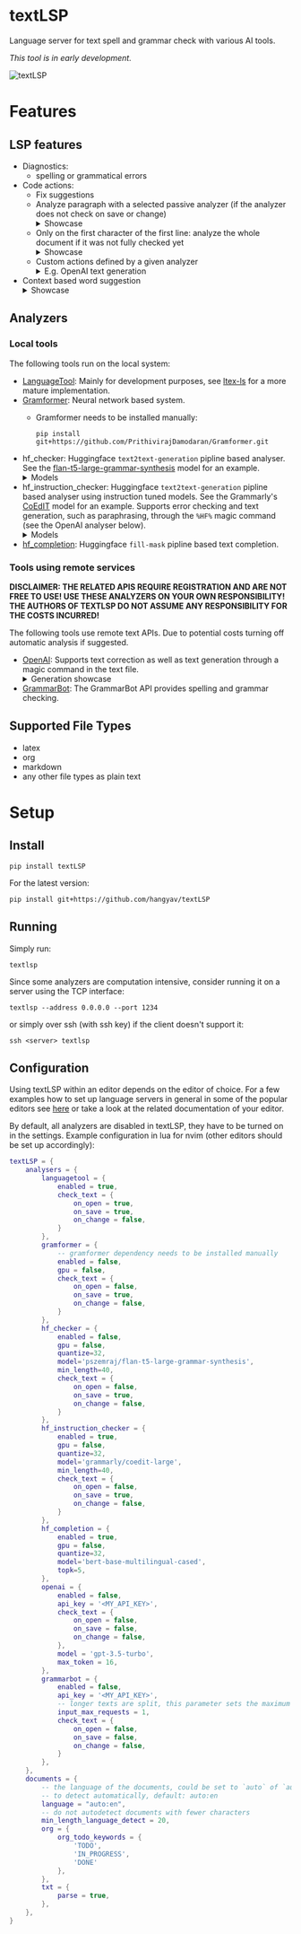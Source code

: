 # textLSP
Language server for text spell and grammar check with various AI tools.

_This tool is in early development._

![textLSP](https://user-images.githubusercontent.com/414596/219856412-8095caa5-9ce6-49fe-9713-78d234837ac4.png)

# Features

## LSP features

* Diagnostics:
    * spelling or grammatical errors
* Code actions:
    * Fix suggestions
    * Analyze paragraph with a selected passive analyzer (if the analyzer does not check on save or change)
        <details><summary>Showcase</summary>
           <img src="https://user-images.githubusercontent.com/414596/219856438-0810eb43-929c-4bc3-811e-2ab53a5b2ae3.gif" height=80% width=80%/>
        </details>
    * Only on the first character of the first line: analyze the whole document if it was not fully checked yet
        <details><summary>Showcase</summary>
           <img src="https://user-images.githubusercontent.com/414596/219856461-406c1e8f-ef71-4b6d-9270-6955320bd6aa.gif" height=80% width=80%/>
        </details>
    * Custom actions defined by a given analyzer
      <details><summary>E.g. OpenAI text generation</summary>
        <img src="https://user-images.githubusercontent.com/414596/219856479-b85b5c2d-6158-44be-9063-12254b76e39c.gif" height=80% width=80%/>
      </details>
* Context based word suggestion
   <details><summary>Showcase</summary>
      <img src="https://user-images.githubusercontent.com/414596/225412142-0cd83321-4a8e-47cf-8b5a-2cec4193800d.gif" height=80% width=80%/>
   </details>

## Analyzers

### Local tools

The following tools run on the local system:

* [LanguageTool](https://languagetool.org): Mainly for development purposes, see [ltex-ls](https://github.com/valentjn/ltex-ls) for a more mature implementation.
* [Gramformer](https://github.com/PrithivirajDamodaran/Gramformer): Neural network based system.
    * Gramformer needs to be installed manually:

      ```pip install git+https://github.com/PrithivirajDamodaran/Gramformer.git```
* hf_checker: Huggingface `text2text-generation` pipline based analyser. See the [flan-t5-large-grammar-synthesis](https://huggingface.co/pszemraj/flan-t5-large-grammar-synthesis) model for an example.
   <details><summary>Models</summary>
      <ul>
       <li>pszemraj/grammar-synthesis-small</li>
       <li>pszemraj/grammar-synthesis-large</li>
       <li>pszemraj/flan-t5-large-grammar-synthesis</li>
       <li>pszemraj/flan-t5-xl-grammar-synthesis</li>
       <li>pszemraj/bart-base-grammar-synthesis</li>
      </ul>
   </details>
* hf_instruction_checker: Huggingface `text2text-generation` pipline based
analyser using instruction tuned models. See the Grammarly's
[CoEdIT](https://github.com/vipulraheja/coedit) model for an example. Supports
error checking and text generation, such as paraphrasing, through the `%HF%`
magic command (see the OpenAI analyser below).
   <details><summary>Models</summary>
      <ul>
       <li>grammarly/coedit-large</li>
       <li>grammarly/coedit-xl</li>
       <li>grammarly/coedit-xl-composite</li>
       <li>grammarly/coedit-xxl</li>
       <li>jbochi/coedit-base</li>
       <li>jbochi/coedit-small</li>
       <li>jbochi/candle-coedit-quantized</li>
      </ul>
   </details>
* [hf_completion](https://huggingface.co/docs/transformers/task_summary#language-modeling): Huggingface `fill-mask` pipline based text completion.

### Tools using remote services

**DISCLAIMER: THE RELATED APIS REQUIRE REGISTRATION AND ARE NOT FREE TO USE! USE THESE ANALYZERS ON YOUR OWN RESPONSIBILITY! THE AUTHORS OF TEXTLSP DO NOT ASSUME ANY RESPONSIBILITY FOR THE COSTS INCURRED!**

The following tools use remote text APIs.
Due to potential costs turning off automatic analysis if suggested.

* [OpenAI](https://openai.com/api): Supports text correction as well as text generation through a magic command in the text file.
    <details><summary>Generation showcase</summary>
        <img src="https://user-images.githubusercontent.com/414596/219856479-b85b5c2d-6158-44be-9063-12254b76e39c.gif" height=80% width=80%/>
    </details>
* [GrammarBot](https://rapidapi.com/grammarbot/api/grammarbot): The GrammarBot API provides spelling and grammar checking.

## Supported File Types

* latex
* org
* markdown
* any other file types as plain text

# Setup

## Install
```
pip install textLSP
```

For the latest version:
```
pip install git+https://github.com/hangyav/textLSP
```

## Running
Simply run:
```
textlsp
```

Since some analyzers are computation intensive, consider running it on a server using the TCP interface:
```
textlsp --address 0.0.0.0 --port 1234
```
or simply over ssh (with ssh key) if the client doesn't support it:
```
ssh <server> textlsp
```

## Configuration

Using textLSP within an editor depends on the editor of choice.
For a few examples how to set up language servers in general in some of the popular editors see [here](https://github.com/openlawlibrary/pygls/tree/master/examples/hello-world#editor-configurations) or take a look at the related documentation of your editor.

By default, all analyzers are disabled in textLSP, they have to be turned on in the settings.
Example configuration in lua for nvim (other editors should be set up accordingly):

```lua
textLSP = {
    analysers = {
        languagetool = {
            enabled = true,
            check_text = {
                on_open = true,
                on_save = true,
                on_change = false,
            }
        },
        gramformer = {
            -- gramformer dependency needs to be installed manually
            enabled = false,
            gpu = false,
            check_text = {
                on_open = false,
                on_save = true,
                on_change = false,
            }
        },
        hf_checker = {
            enabled = false,
            gpu = false,
            quantize=32,
            model='pszemraj/flan-t5-large-grammar-synthesis',
            min_length=40,
            check_text = {
                on_open = false,
                on_save = true,
                on_change = false,
            }
        },
        hf_instruction_checker = {
            enabled = true,
            gpu = false,
            quantize=32,
            model='grammarly/coedit-large',
            min_length=40,
            check_text = {
                on_open = false,
                on_save = true,
                on_change = false,
            }
        },
        hf_completion = {
            enabled = true,
            gpu = false,
            quantize=32,
            model='bert-base-multilingual-cased',
            topk=5,
        },
        openai = {
            enabled = false,
            api_key = '<MY_API_KEY>',
            check_text = {
                on_open = false,
                on_save = false,
                on_change = false,
            },
            model = 'gpt-3.5-turbo',
            max_token = 16,
        },
        grammarbot = {
            enabled = false,
            api_key = '<MY_API_KEY>',
            -- longer texts are split, this parameter sets the maximum number of splits per analysis
            input_max_requests = 1,
            check_text = {
                on_open = false,
                on_save = false,
                on_change = false,
            }
        },
    },
    documents = {
        -- the language of the documents, could be set to `auto` of `auto:<fallback>`
        -- to detect automatically, default: auto:en
        language = "auto:en",
        -- do not autodetect documents with fewer characters
        min_length_language_detect = 20,
        org = {
            org_todo_keywords = {
                'TODO',
                'IN_PROGRESS',
                'DONE'
            },
        },
        txt = {
            parse = true,
        },
    },
}
```
